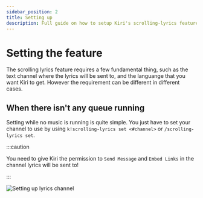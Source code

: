 ```yaml
---
sidebar_position: 2
title: Setting up
description: Full guide on how to setup Kiri's scrolling-lyrics feature
---
```


# Setting the feature

The scrolling lyrics feature requires a few fundamental thing, such as the text channel where the lyrics will be sent to, and the languange that you want Kiri to get. However the requirement can be different in different cases.

## When there isn't any queue running

Setting while no music is running is quite simple. You just have to set your channel to use by using `k!scrolling-lyrics set <#channel>` or `/scrolling-lyrics set`.

:::caution

You need to give Kiri the permission to `Send Message` and `Embed Links` in the channel lyrics will be sent to!

:::

![Setting up lyrics channel](/img/tutorial/karaoke/setup/channel-setup.png)